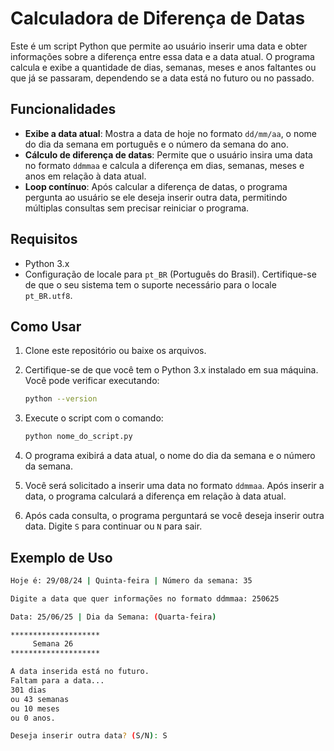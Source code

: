 # Calculadora de Diferença de Datas

Este é um script Python que permite ao usuário inserir uma data e obter informações sobre a diferença entre essa data e a data atual. O programa calcula e exibe a quantidade de dias, semanas, meses e anos faltantes ou que já se passaram, dependendo se a data está no futuro ou no passado.

## Funcionalidades

- **Exibe a data atual**: Mostra a data de hoje no formato `dd/mm/aa`, o nome do dia da semana em português e o número da semana do ano.
- **Cálculo de diferença de datas**: Permite que o usuário insira uma data no formato `ddmmaa` e calcula a diferença em dias, semanas, meses e anos em relação à data atual.
- **Loop contínuo**: Após calcular a diferença de datas, o programa pergunta ao usuário se ele deseja inserir outra data, permitindo múltiplas consultas sem precisar reiniciar o programa.

## Requisitos

- Python 3.x
- Configuração de locale para `pt_BR` (Português do Brasil). Certifique-se de que o seu sistema tem o suporte necessário para o locale `pt_BR.utf8`.

## Como Usar

1. Clone este repositório ou baixe os arquivos.

2. Certifique-se de que você tem o Python 3.x instalado em sua máquina. Você pode verificar executando:

    ```bash
    python --version
    ```

3. Execute o script com o comando:

    ```bash
    python nome_do_script.py
    ```

4. O programa exibirá a data atual, o nome do dia da semana e o número da semana.

5. Você será solicitado a inserir uma data no formato `ddmmaa`. Após inserir a data, o programa calculará a diferença em relação à data atual.

6. Após cada consulta, o programa perguntará se você deseja inserir outra data. Digite `S` para continuar ou `N` para sair.

## Exemplo de Uso

```bash
Hoje é: 29/08/24 | Quinta-feira | Número da semana: 35

Digite a data que quer informações no formato ddmmaa: 250625

Data: 25/06/25 | Dia da Semana: (Quarta-feira)

********************
     Semana 26     
********************

A data inserida está no futuro.
Faltam para a data...
301 dias
ou 43 semanas
ou 10 meses
ou 0 anos.

Deseja inserir outra data? (S/N): S
